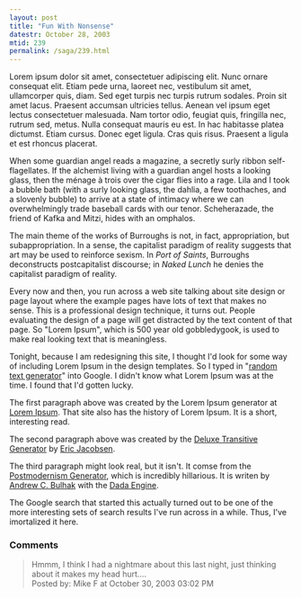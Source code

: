 ```yaml
---
layout: post
title: "Fun With Nonsense"
datestr: October 28, 2003
mtid: 239
permalink: /saga/239.html
---
```


Lorem ipsum dolor sit amet, consectetuer adipiscing elit. Nunc ornare consequat
elit. Etiam pede urna, laoreet nec, vestibulum sit amet, ullamcorper quis, diam.
Sed eget turpis nec turpis rutrum sodales. Proin sit amet lacus. Praesent accumsan
ultricies tellus. Aenean vel ipsum eget lectus consectetuer malesuada. Nam
tortor odio, feugiat quis, fringilla nec, rutrum sed, metus. Nulla consequat
mauris eu est. In hac habitasse platea dictumst. Etiam cursus. Donec eget
ligula. Cras quis risus. Praesent a ligula et est rhoncus placerat.

When some guardian angel reads a magazine, a secretly surly ribbon self-flagellates.
If the alchemist living with a guardian angel hosts a looking glass, then the
ménage à trois over the cigar flies into a rage. Lila and I took a bubble bath
(with a surly looking glass, the dahlia, a few toothaches, and a slovenly bubble)
to arrive at a state of intimacy where we can overwhelmingly trade baseball cards
with our tenor. Scheherazade, the friend of Kafka and Mitzi, hides with an omphalos.

The main theme of the works of Burroughs is not, in fact, appropriation, but
subappropriation. In a sense, the capitalist paradigm of reality suggests that
art may be used to reinforce sexism. In *Port of Saints*, Burroughs
deconstructs postcapitalist discourse; in *Naked Lunch* he denies the
capitalist paradigm of reality. 


Every now and then, you run across a web site talking about site design or page
layout where the example pages have lots of text that makes no sense.  This is a
professional design technique, it turns out.  People evaluating the design of a
page will get distracted by the text content of that page.  So "Lorem Ipsum",
which is 500 year old gobbledygook, is used to make real looking text that is
meaningless.

Tonight, because I am redesigning this site, I thought I'd look for some way
of including Lorem Ipsum in the design templates.  So I typed in
"<a href="http://www.google.com/search?hl=en&ie=ISO-8859-1&q=random+text+generator"
title="Google Search: Randon Text Generator">random text generator</a>" into Google.
I didn't know what Lorem Ipsum was at the time.  I found that I'd gotten lucky.

The first paragraph above was created by the Lorem Ipsum generator at
<a href="http://www.lipsum.com/" title="Lorem Ipsum">Lorem Ipsum</a>.
That site also has the history of Lorem Ipsum.  It is a short, interesting read.

The second paragraph above was created by the
<a href="http://www.anotherlongsleeplessnight.com/projects/deluxe.html"
title="A random text generator for the innocent, the eager, and the doomed">
Deluxe Transitive Generator</a> by
<a href="http://www.anotherlongsleeplessnight.com/"
title="http://www.anotherlongsleeplessnight.com">Eric Jacobsen</a>.

The third paragraph might look real, but it isn't. It comse from the
<a href="http://www.elsewhere.org/cgi-bin/postmodern/"
title="Postmodernism Generator">Postmodernism Generator</a>, which is
incredibly hillarious.  It is writen by <a href="http://dev.null.org/acb/"
title="acb">Andrew C. Bulhak</a> with the
<a href="http://dev.null.org/dadaengine/" title="also writen by acb">Dada Engine</a>.

The Google search that started this actually turned out to be one of the more
interesting sets of search results I've run across in a while.  Thus, I've
imortalized it here.

### Comments

<blockquote>
Hmmm, I think I had a nightmare about this last night, just thinking about it makes my head hurt....
<div class="comment-meta">Posted by: Mike F at October 30, 2003 03:02 PM</div> </blockquote>

